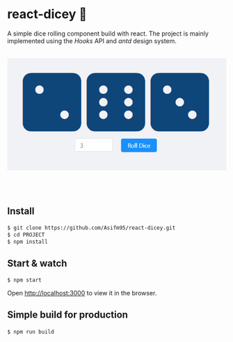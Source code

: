 # react-dicey 🎲

A simple dice rolling component build with react. The project is mainly implemented using the _Hooks_ API and _antd_ design system.
<br></br>

<p align="center">
  <img src="demo/react-dice.gif">
</p>

<br></br>

## Install

    $ git clone https://github.com/Asifm95/react-dicey.git
    $ cd PROJECT
    $ npm install

## Start & watch

    $ npm start

Open [http://localhost:3000](http://localhost:3000) to view it in the browser.

## Simple build for production

    $ npm run build
